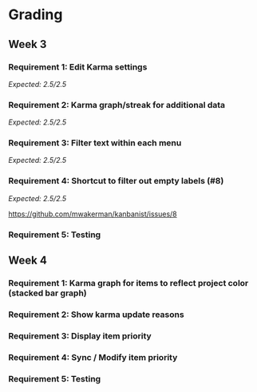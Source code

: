 # Grading

## Week 3

### Requirement 1: Edit Karma settings

_Expected: 2.5/2.5_

### Requirement 2: Karma graph/streak for additional data

_Expected: 2.5/2.5_

### Requirement 3: Filter text within each menu

_Expected: 2.5/2.5_

### Requirement 4: Shortcut to filter out empty labels (#8)

_Expected: 2.5/2.5_

https://github.com/mwakerman/kanbanist/issues/8

### Requirement 5: Testing

## Week 4

### Requirement 1: Karma graph for items to reflect project color (stacked bar graph)

### Requirement 2: Show karma update reasons

### Requirement 3: Display item priority

### Requirement 4: Sync / Modify item priority

### Requirement 5: Testing
